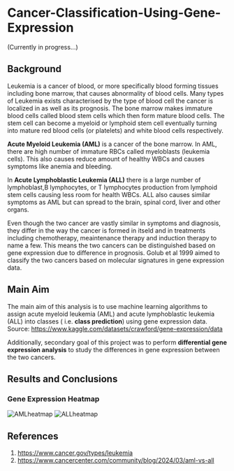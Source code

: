 # Cancer-Classification-Using-Gene-Expression
(Currently in progress...)
## Background
Leukemia is a cancer of blood, or more specifically blood forming tissues including bone marrow, that causes abnormality of blood cells. Many types of Leukemia exists characterised by the type of blood cell the cancer is localized in as well as its prognosis. The bone marrow makes immature blood cells called blood stem cells which then form mature blood cells. The stem cell can become a myeloid or lymphoid stem cell eventually turning into mature red blood cells (or platelets) and white blood cells respectively.

**Acute Myeloid Leukemia (AML)** is a cancer of the bone marrow. In AML, there are high number of immature RBCs called myeloblasts (leukemia cells). This also causes reduce amount of healthy WBCs and causes symptoms like anemia and bleeding.

In **Acute Lymphoblastic Leukemia (ALL)** there is a large number of lymphoblast,B lymphocytes, or T lymphocytes production from lymphoid stem cells causing less room for health WBCs. ALL also causes similar symptoms as AML but can spread to the brain, spinal cord, liver and other organs.

Even though the two cancer are vastly similar in symptoms and diagnosis, they differ in the way the cancer is formed in itseld and in treatments including chemotherapy, meaintenance therapy and induction therapy to name a few. This means the two cancers can be distinguished based on gene expression due to difference in prognosis. Golub et al 1999 aimed to classify the two cancers based on molecular signatures in gene expression data. 

## Main Aim
The main aim of this analysis is to use machine learning algorithms to assign acute myeloid leukemia (AML) and acute lymphoblastic leukemia (ALL) into classes (
i.e. **class prediction**) using gene expression data.
Source: https://www.kaggle.com/datasets/crawford/gene-expression/data

Additionally, secondary goal of this project was to perform **differential gene expression analysis** to study the differences in gene expression between the two cancers.

## Results and Conclusions
### Gene Expression Heatmap
![AMLheatmap](https://github.com/user-attachments/assets/60e88b12-35a2-4118-975a-48ceb9a43ad1)
![ALLheatmap](https://github.com/user-attachments/assets/1993666f-d52c-4d9f-bd37-1ea21837e369)

## References
1. https://www.cancer.gov/types/leukemia
2. https://www.cancercenter.com/community/blog/2024/03/aml-vs-all
